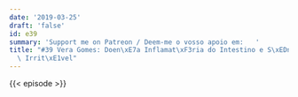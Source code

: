 ```yaml
---
date: '2019-03-25'
draft: 'false'
id: e39
summary: 'Support me on Patreon / Deem-me o vosso apoio em:   '
title: "#39 Vera Gomes: Doen\xE7a Inflamat\xF3ria do Intestino e S\xEDndrome do Intestino\
  \ Irrit\xE1vel"
---
```

{{< episode >}}
